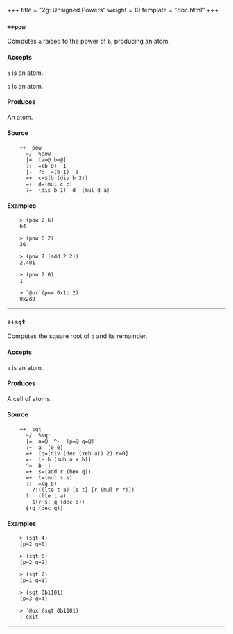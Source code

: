 +++
title = "2g: Unsigned Powers"
weight = 10
template = "doc.html"
+++
### `++pow`

Computes `a` raised to the power of `b`, producing an atom.

#### Accepts

`a` is an atom.

`b` is an atom.

#### Produces

An atom.

#### Source

```
    ++  pow
      ~/  %pow
      |=  [a=@ b=@]
      ?:  =(b 0)  1
      |-  ?:  =(b 1)  a
      =+  c=$(b (div b 2))
      =+  d=(mul c c)
      ?~  (dis b 1)  d  (mul d a)
```

#### Examples

```
    > (pow 2 6)
    64

    > (pow 6 2)
    36

    > (pow 7 (add 2 2))
    2.401

    > (pow 2 0)
    1

    > `@ux`(pow 0x1b 2)
    0x2d9
```

---
### `++sqt`

Computes the square root of `a` and its remainder.

#### Accepts

`a` is an atom.

#### Produces

A cell of atoms.

#### Source

```
    ++  sqt
      ~/  %sqt
      |=  a=@  ^-  [p=@ q=@]
      ?~  a  [0 0]
      =+  [q=(div (dec (xeb a)) 2) r=0]
      =-  [-.b (sub a +.b)]
      ^=  b  |-
      =+  s=(add r (bex q))
      =+  t=(mul s s)
      ?:  =(q 0)
        ?:((lte t a) [s t] [r (mul r r)])
      ?:  (lte t a)
        $(r s, q (dec q))
      $(q (dec q))
```

#### Examples

```
    > (sqt 4)
    [p=2 q=0]

    > (sqt 6)
    [p=2 q=2]

    > (sqt 2)
    [p=1 q=1]

    > (sqt 0b1101)
    [p=3 q=4]

    > `@ux`(sqt 0b1101)
    ! exit
```


---
